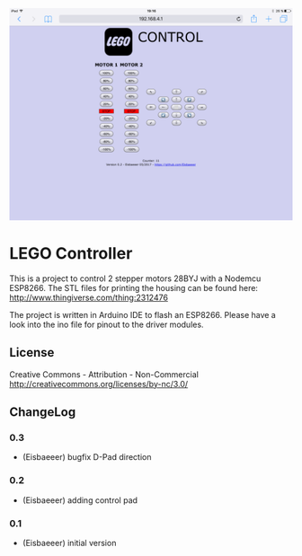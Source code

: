 ![Logo](img/screen.png)
# LEGO Controller

This is a project to control 2 stepper motors 28BYJ with a Nodemcu ESP8266.
The STL files for printing the housing can be found here: http://www.thingiverse.com/thing:2312476

The project is written in Arduino IDE to flash an ESP8266.
Please have a look into the ino file for pinout to the driver modules.

## License
Creative Commons - Attribution - Non-Commercial
http://creativecommons.org/licenses/by-nc/3.0/

## ChangeLog

### 0.3
* (Eisbaeeer) bugfix D-Pad direction

### 0.2
* (Eisbaeeer) adding control pad

### 0.1
* (Eisbaeeer) initial version

